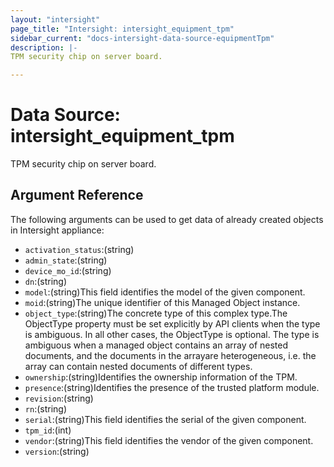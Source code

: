 ```yaml
---
layout: "intersight"
page_title: "Intersight: intersight_equipment_tpm"
sidebar_current: "docs-intersight-data-source-equipmentTpm"
description: |-
TPM security chip on server board.

---
```


# Data Source: intersight_equipment_tpm
TPM security chip on server board.

## Argument Reference
The following arguments can be used to get data of already created objects in Intersight appliance:
* `activation_status`:(string)
* `admin_state`:(string)
* `device_mo_id`:(string)
* `dn`:(string)
* `model`:(string)This field identifies the model of the given component.
* `moid`:(string)The unique identifier of this Managed Object instance.
* `object_type`:(string)The concrete type of this complex type.The ObjectType property must be set explicitly by API clients when the type is ambiguous. In all other cases, the ObjectType is optional. The type is ambiguous when a managed object contains an array of nested documents, and the documents in the arrayare heterogeneous, i.e. the array can contain nested documents of different types.
* `ownership`:(string)Identifies the ownership information of the TPM.
* `presence`:(string)Identifies the presence of the trusted platform module.
* `revision`:(string)
* `rn`:(string)
* `serial`:(string)This field identifies the serial of the given component.
* `tpm_id`:(int)
* `vendor`:(string)This field identifies the vendor of the given component.
* `version`:(string)
